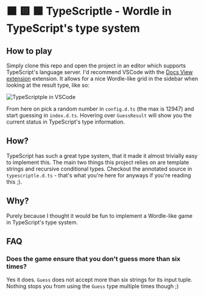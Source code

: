 # ⬛ 🟨 🟩 TypeScriptle - Wordle in TypeScript's type system

## How to play

Simply clone this repo and open the project in an editor which supports TypeScript's language server. I'd recommend VSCode with the [Docs View extension](https://marketplace.visualstudio.com/items?itemName=bierner.docs-view) extension. It allows for a nice Wordle-like grid in the sidebar when looking at the result type, like so:

![TypeScriptple in VSCode](https://user-images.githubusercontent.com/3470207/158280924-43360827-64b5-4427-b4ab-2aea0eafd5a7.png)

From here on pick a random number in `config.d.ts` (the max is 12947) and start guessing in `index.d.ts`. Hovering over `GuessResult` will show you the current status in TypeScript's type information.

## How?

TypeScript has such a great type system, that it made it almost trivially easy to implement this. The main two things this project relies on are template strings and recursive conditional types. Checkout the annotated source in `typescriptle.d.ts` - that's what you're here for anyways if you're reading this ;).

## Why?

Purely because I thought it would be fun to implement a Wordle-like game in TypeScript's type system.

## FAQ

### Does the game ensure that you don't guess more than six times?

Yes it does. `Guess` does not accept more than six strings for its input tuple. Nothing stops you from using the `Guess` type multiple times though ;)

